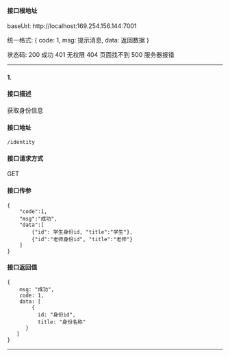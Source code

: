 #### 接口根地址

baseUrl: http://localhost:169.254.156.144:7001

统一格式: {
    code: 1,
    msg: 提示消息,
    data: 返回数据
}

状态码: 
200 成功 401 无权限 404 页面找不到 500 服务器报错

---------
#### 1.
#### 接口描述

获取身份信息

#### 接口地址

```
/identity
```

#### 接口请求方式

GET

#### 接口传参

```
{
    "code":1,
    "msg":"成功",
    "data":[
        {"id": 学生身份id, "title":"学生"},
        {"id":"老师身份id", "title":"老师"}
    ]
}
```

#### 接口返回值

```
{
    msg: "成功",
    code: 1,
    data: [
        {
          id: "身份id",
          title: "身份名称"
      } 
   ]
}
```

----------